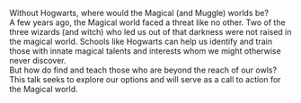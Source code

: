Without Hogwarts, where would the Magical (and Muggle) worlds be?  
A few years ago, the Magical world faced a threat like no other. Two of the three wizards (and witch) who led us out of that darkness were not raised in the magical world. Schools like Hogwarts can help us identify and train those with innate magical talents and interests whom we might otherwise never discover.  
But how do find and teach those who are beyond the reach of our owls? This talk seeks to explore our options and will serve as a call to action for the Magical world.


